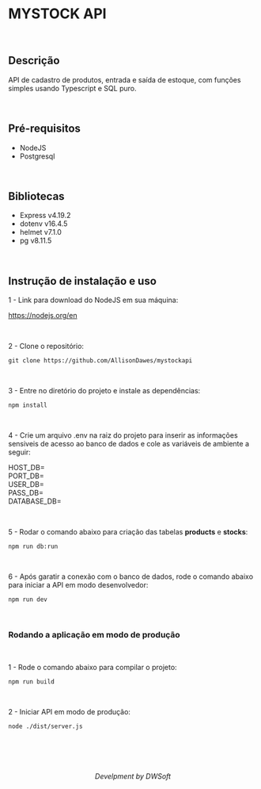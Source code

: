 # MYSTOCK API

<br>

## Descrição

API de cadastro de produtos, entrada e saída de estoque, com funções simples usando Typescript e SQL puro.

<br>

## Pré-requisitos

- NodeJS <br>
- Postgresql

<br>

## Bibliotecas

- Express v4.19.2 <br>
- dotenv v16.4.5 <br>
- helmet v7.1.0
- pg v8.11.5

<br>

## Instrução de instalação e uso

1 - Link para download do NodeJS em sua máquina:

https://nodejs.org/en

<br>

2 - Clone o repositório:

```
git clone https://github.com/AllisonDawes/mystockapi
```

<br>

3 - Entre no diretório do projeto e instale as dependências:

```
npm install
```

<br>

4 - Crie um arquivo .env na raiz do projeto para inserir as informações sensiveis de acesso ao banco de dados e cole as variáveis de ambiente a seguir:

HOST_DB=<br>
PORT_DB=<br>
USER_DB=<br>
PASS_DB=<br>
DATABASE_DB=<br>

<br>

5 - Rodar o comando abaixo para criação das tabelas <b>products</b> e <b>stocks</b>:

```
npm run db:run
```

<br>

6 - Após garatir a conexão com o banco de dados, rode o comando abaixo para iniciar a API em modo desenvolvedor:

```
npm run dev
```

<br>

### Rodando a aplicação em modo de produção

<br>

1 - Rode o comando abaixo para compilar o projeto:

```
npm run build
```

<br>

2 - Iniciar API em modo de produção:

```
node ./dist/server.js
```

<br><br><br>

<div align="center">
  <h6>Develpment by DWSoft<h6>
</div>
